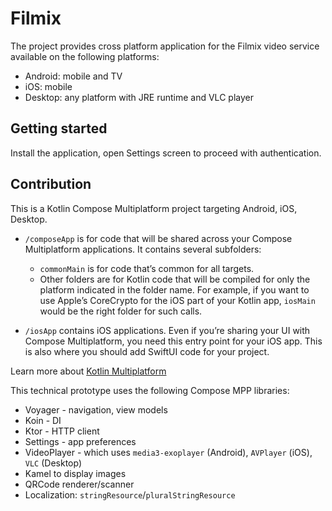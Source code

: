 # Filmix

The project provides cross platform application for the Filmix video service available on the following platforms:

* Android: mobile and TV
* iOS: mobile
* Desktop: any platform with JRE runtime and VLC player

## Getting started

Install the application, open Settings screen to proceed with authentication.

## Contribution

This is a Kotlin Compose Multiplatform project targeting Android, iOS, Desktop.

* `/composeApp` is for code that will be shared across your Compose Multiplatform applications.
  It contains several subfolders:
  - `commonMain` is for code that’s common for all targets.
  - Other folders are for Kotlin code that will be compiled for only the platform indicated in the folder name.
    For example, if you want to use Apple’s CoreCrypto for the iOS part of your Kotlin app,
    `iosMain` would be the right folder for such calls.

* `/iosApp` contains iOS applications. Even if you’re sharing your UI with Compose Multiplatform, 
  you need this entry point for your iOS app. This is also where you should add SwiftUI code for your project.


Learn more about [Kotlin Multiplatform](https://www.jetbrains.com/help/kotlin-multiplatform-dev/get-started.html)

This technical prototype uses the following Compose MPP libraries:
* Voyager - navigation, view models
* Koin - DI
* Ktor - HTTP client
* Settings - app preferences
* VideoPlayer - which uses `media3-exoplayer` (Android), `AVPlayer` (iOS), `VLC` (Desktop)
* Kamel to display images
* QRCode renderer/scanner
* Localization: `stringResource`/`pluralStringResource`
